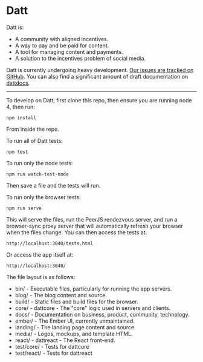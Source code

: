 Datt
====
Datt is:
- A community with aligned incentives.
- A way to pay and be paid for content.
- A tool for managing content and payments.
- A solution to the incentives problem of social media.

Datt is currently undergoing heavy development. [Our issues are tracked on
GitHub](https://github.com/dattnetwork/datt/issues). You can also find a
significant amount of draft documentation on
[dattdocs](https://github.com/dattnetwork/dattdocs).

---------------------

To develop on Datt, first clone this repo, then ensure you are running node 4,
then run:
```
npm install
```
From inside the repo.

To run all of Datt tests:
```
npm test
```

To run only the node tests:
```
npm run watch-test-node
```

Then save a file and the tests will run.

To run only the browser tests:
```
npm run serve
```

This will serve the files, run the PeerJS rendezvous server, and run a
browser-sync proxy server that will automatically refresh your browser when the
files change. You can then access the tests at:

```
http://localhost:3040/tests.html
```

Or access the app itself at:

```
http://localhost:3040/
```

The file layout is as follows:
- bin/ - Executable files, particularly for running the app servers.
- blog/ - The blog content and source.
- build/ - Static files and build files for the browser.
- core/ - dattcore - The "core" logic used in servers and clients.
- docs/ - Documentation on business, product, community, technology.
- ember/ - The Ember UI, currently unmaintained.
- landing/ - The landing page content and source.
- media/ - Logos, mockups, and template HTML.
- react/ - dattreact - The React front-end.
- test/core/ - Tests for dattcore
- test/react/ - Tests for dattreact
